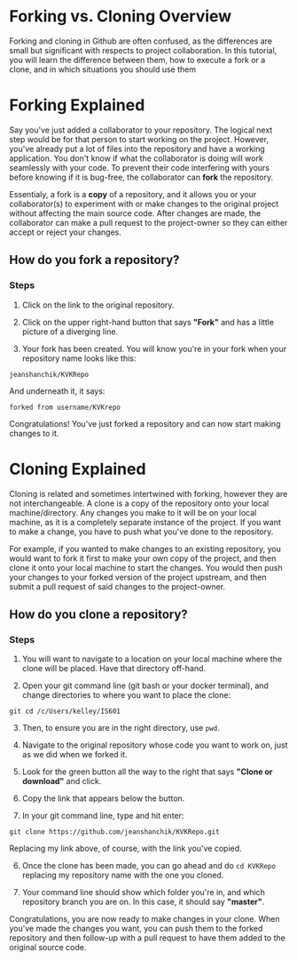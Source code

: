 # Forking vs. Cloning Overview

Forking and cloning in Github are often confused, as the differences are small but significant with respects to project collaboration. In this tutorial, you will learn the difference between them, how to execute a fork or a clone, and in which situations you should use them


# Forking Explained

Say you've just added a collaborator to your repository. The logical next step would be for that person to start working on the project. However, you've already put a lot of files into the repository and have a working application. You don't know if what the collaborator is doing will work seamlessly with your code. To prevent their code interfering with yours before knowing if it is bug-free, the collaborator can **fork** the repository. 

Essentialy, a fork is a **copy** of a repository, and it allows you or your collaborator(s) to experiment with or make changes to the original project without affecting the main source code. After changes are made, the collaborator can make a pull request to the project-owner so they can either accept or reject your changes.

## How do you fork a repository?

### Steps

1. Click on the link to the original repository.

2. Click on the upper right-hand button that says **"Fork"** and has a little picture of a diverging line.

3. Your fork has been created. You will know you're in your fork when your repository name looks like this:

```jeanshanchik/KVKRepo```

And underneath it, it says:

```forked from username/KVKrepo```

Congratulations! You've just forked a repository and can now start making changes to it. 


# Cloning Explained

Cloning is related and sometimes intertwined with forking, however they are not interchangeable. A clone is a copy of the repository onto your local machine/directory. Any changes you make to it will be on your local machine, as it is a completely separate instance of the project. If you want to make a change, you have to push what you've done to the repository. 

For example, if you wanted to make changes to an existing repository, you would want to fork it first to make your own copy of the project, and then clone it onto your local machine to start the changes. You would then push your changes to your forked version of the project upstream, and then submit a pull request of said changes to the project-owner. 

## How do you clone a repository?

### Steps

1. You will want to navigate to a location on your local machine where the clone will be placed. Have that directory off-hand.

2. Open your git command line (git bash or your docker terminal), and change directories to where you want to place the clone:

  ```git cd /c/Users/kelley/IS601```

3. Then, to ensure you are in the right directory, use ```pwd```.

4. Navigate to the original repository whose code you want to work on, just as we did when we forked it.

2. Look for the green button all the way to the right that says **"Clone or download"** and click. 

3. Copy the link that appears below the button.

5. In your git command line, type and hit enter:

  ```git clone https://github.com/jeanshanchik/KVKRepo.git```

  Replacing my link above, of course, with the link you've copied.

6. Once the clone has been made, you can go ahead and do ```cd KVKRepo``` replacing my repository name with the one you cloned.

7. Your command line should show which folder you're in, and which repository branch you are on. In this case, it should say **"master"**.

Congratulations, you are now ready to make changes in your clone. When you've made the changes you want, you can push them to the forked repository and then follow-up with a pull request to have them added to the original source code.
